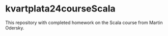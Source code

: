 # kvartplata24courseScala
This repository with completed homework on the Scala course from Martin Odersky.
